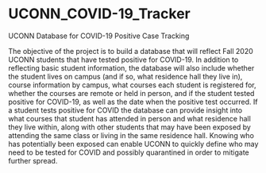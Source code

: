 # UCONN_COVID-19_Tracker
UCONN Database for COVID-19 Positive Case Tracking


The objective of the project is to build a database that will reflect Fall 2020 UCONN students that have tested positive for COVID-19.  In addition to reflecting basic student information, the database will also include whether the student lives on campus (and if so, what residence hall they live in), course information by campus, what courses each student is registered for, whether the courses are remote or held in person, and if the student tested positive for COVID-19, as well as the date when the positive test occurred.  If a student tests positive for COVID the database can provide insight into what courses that student has attended in person and what residence hall they live within, along with other students that may have been exposed by attending the same class or living in the same residence hall.  Knowing who has potentially been exposed can enable UCONN to quickly define who may need to be tested for COVID and possibly quarantined in order to mitigate further spread.
